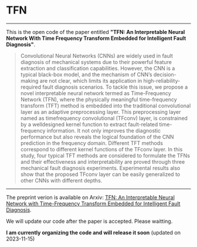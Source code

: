 # TFN

---
This is the open code of the paper entitled **"TFN: An Interpretable Neural Network With Time Frequency Transform Embedded for Intelligent Fault Diagnosis"**.
> Convolutional Neural Networks (CNNs) are widely used in fault diagnosis of mechanical systems due to their powerful feature extraction and classification capabilities. However, the CNN is a typical black-box model, and the mechanism of CNN’s decision-making are not clear, which limits its application in high-reliability-required fault diagnosis scenarios. To tackle this issue, we propose a novel interpretable neural network termed as Time-Frequency Network (TFN), where the physically meaningful time-frequency transform (TFT) method is embedded into the traditional convolutional layer as an adaptive preprocessing layer. This preprocessing layer named as timefrequency convolutional (TFconv) layer, is constrained by a welldesigned kernel function to extract fault-related time-frequency information. It not only improves the diagnostic performance but also reveals the logical foundation of the CNN prediction in the frequency domain. Different TFT methods correspond to different kernel functions of the TFconv layer. In this study, four typical TFT methods are considered to formulate the TFNs and their effectiveness and interpretability are proved through three mechanical fault diagnosis experiments. Experimental results also show that the proposed TFconv layer can be easily generalized to other CNNs with different depths.
---

The preprint verion is available on Arxiv: [TFN: An Interpretable Neural Network with Time-Frequency Transform Embedded for Intelligent Fault Diagnosis](https://arxiv.org/abs/2209.01992).

We will update our code after the paper is accepted. Please waitting.

**I am currently organizing the code and will release it soon** (updated on 2023-11-15)
